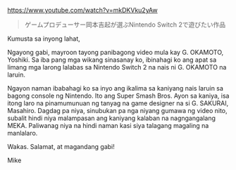 https://www.youtube.com/watch?v=mkDKVku2yAw

> ゲームプロデューサー岡本吉起が選ぶNintendo Switch 2で遊びたい作品 
 
Kumusta sa inyong lahat,

Ngayong gabi, mayroon tayong panibagong video mula kay G. OKAMOTO, Yoshiki. Sa iba pang mga wikang sinasanay ko, ibinahagi ko ang apat sa limang mga larong lalabas sa Nintendo Switch 2 na nais ni G. OKAMOTO na laruin.

Ngayon naman ibabahagi ko sa inyo ang ikalima sa kaniyang nais laruin sa bagong console ng Nintendo. Ito ang Super Smash Bros. Ayon sa kaniya, isa itong laro na pinamumunuan ng tanyag na game designer na si G. SAKURAI, Masahiro. Dagdag pa niya, sinubukan pa nga niyang gumawa ng video nito, subalit hindi niya malampasan ang kaniyang kalaban na nagngangalang MEKA. Paliwanag niya na hindi naman kasi siya talagang magaling na manlalaro.

Wakas. Salamat, at magandang gabi!

Mike
 

